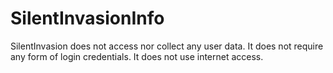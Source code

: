 # SilentInvasionInfo
SilentInvasion does not access nor collect any user data. It does not require any form of login credentials. It does not use internet access.